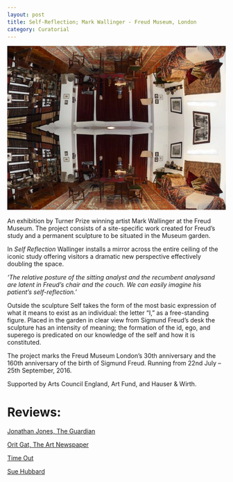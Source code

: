 ```yaml
---
layout: post
title: Self-Reflection; Mark Wallinger - Freud Museum, London
category: Curatorial
---
```


![06-14-16](/assets/img/06-14-16.jpg)

An exhibition by Turner Prize winning artist Mark Wallinger at the Freud Museum. The project consists of a site-specific work created for Freud’s study and a permanent sculpture to be situated in the Museum garden.

In *Self Reflection* Wallinger installs a mirror across the entire ceiling of the iconic study offering visitors a dramatic new perspective effectively doubling the space.

*‘The relative posture of the sitting analyst and the recumbent analysand are latent in Freud’s chair and the couch. We can easily imagine his patient’s self-reflection.’*

Outside the sculpture Self takes the form of the most basic expression of what it means to exist as an individual: the letter “I,” as a free-standing figure. Placed in the garden in clear view from Sigmund Freud’s desk the sculpture has an intensity of meaning; the formation of the id, ego, and superego is predicated on our knowledge of the self and how it is constituted.

The project marks the Freud Museum London’s 30th anniversary and the 160th anniversary of the birth of Sigmund Freud. Running from 22nd July – 25th September, 2016.

Supported by Arts Council England, Art Fund, and Hauser & Wirth.

# Reviews:

[Jonathan Jones, The Guardian](https://www.theguardian.com/artanddesign/2016/aug/08/mark-wallinger-at-the-freud-museum-review)

[Orit Gat, The Art Newspaper](http://theartnewspaper.com/comment/reviews/exhibitions/looking-up-from-the-couch-on-mark-wallinger-s-show-at-the-freud-museum-in-london/)

[Time Out](http://www.timeout.com/london/art/mark-wallinger-self-reflection)

[Sue Hubbard](http://www.3quarksdaily.com/3quarksdaily/2016/08/mark-wallinger-self-reflection-freud-museum-london.html)
